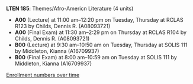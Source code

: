 **LTEN 185**: Themes/Afro-Americn Literature (4 units)

- **A00** (Lecture) at 11:00 am–12:20 pm on Tuesday, Thursday at RCLAS R123 by Childs, Dennis R. (A08093721)
- **A00** (Final Exam) at 11:30 am–2:29 pm on Thursday at RCLAS R104 by Childs, Dennis R. (A08093721)
- **B00** (Lecture) at 9:30 am–10:50 am on Tuesday, Thursday at SOLIS 111 by Middleton, Kianna (A16709937)
- **B00** (Final Exam) at 8:00 am–10:59 am on Tuesday at SOLIS 111 by Middleton, Kianna (A16709937)

[Enrollment numbers over time](./LTEN185.tsv)
